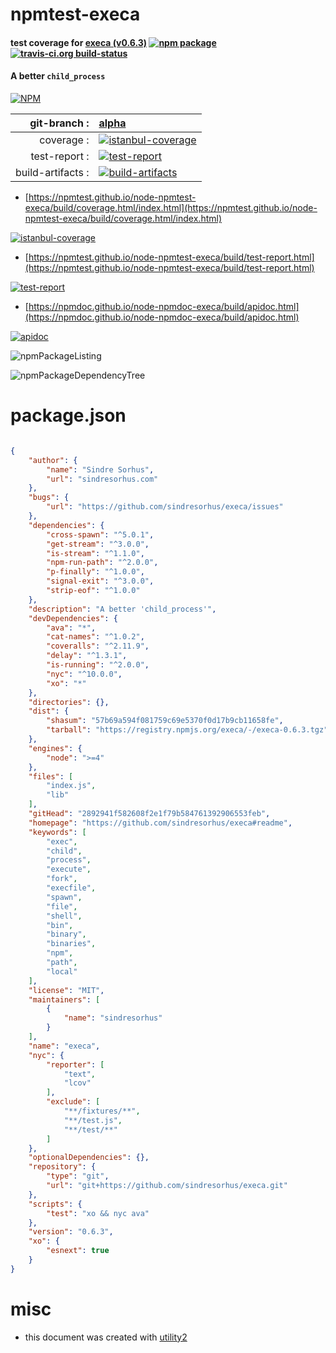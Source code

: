 # npmtest-execa

#### test coverage for  [execa (v0.6.3)](https://github.com/sindresorhus/execa#readme)  [![npm package](https://img.shields.io/npm/v/npmtest-execa.svg?style=flat-square)](https://www.npmjs.org/package/npmtest-execa) [![travis-ci.org build-status](https://api.travis-ci.org/npmtest/node-npmtest-execa.svg)](https://travis-ci.org/npmtest/node-npmtest-execa)

#### A better `child_process`

[![NPM](https://nodei.co/npm/execa.png?downloads=true&downloadRank=true&stars=true)](https://www.npmjs.com/package/execa)

| git-branch : | [alpha](https://github.com/npmtest/node-npmtest-execa/tree/alpha)|
|--:|:--|
| coverage : | [![istanbul-coverage](https://npmtest.github.io/node-npmtest-execa/build/coverage.badge.svg)](https://npmtest.github.io/node-npmtest-execa/build/coverage.html/index.html)|
| test-report : | [![test-report](https://npmtest.github.io/node-npmtest-execa/build/test-report.badge.svg)](https://npmtest.github.io/node-npmtest-execa/build/test-report.html)|
| build-artifacts : | [![build-artifacts](https://npmtest.github.io/node-npmtest-execa/glyphicons_144_folder_open.png)](https://github.com/npmtest/node-npmtest-execa/tree/gh-pages/build)|

- [https://npmtest.github.io/node-npmtest-execa/build/coverage.html/index.html](https://npmtest.github.io/node-npmtest-execa/build/coverage.html/index.html)

[![istanbul-coverage](https://npmtest.github.io/node-npmtest-execa/build/screenCapture.buildCi.browser.%252Ftmp%252Fbuild%252Fcoverage.lib.html.png)](https://npmtest.github.io/node-npmtest-execa/build/coverage.html/index.html)

- [https://npmtest.github.io/node-npmtest-execa/build/test-report.html](https://npmtest.github.io/node-npmtest-execa/build/test-report.html)

[![test-report](https://npmtest.github.io/node-npmtest-execa/build/screenCapture.buildCi.browser.%252Ftmp%252Fbuild%252Ftest-report.html.png)](https://npmtest.github.io/node-npmtest-execa/build/test-report.html)

- [https://npmdoc.github.io/node-npmdoc-execa/build/apidoc.html](https://npmdoc.github.io/node-npmdoc-execa/build/apidoc.html)

[![apidoc](https://npmdoc.github.io/node-npmdoc-execa/build/screenCapture.buildCi.browser.%252Ftmp%252Fbuild%252Fapidoc.html.png)](https://npmdoc.github.io/node-npmdoc-execa/build/apidoc.html)

![npmPackageListing](https://npmtest.github.io/node-npmtest-execa/build/screenCapture.npmPackageListing.svg)

![npmPackageDependencyTree](https://npmtest.github.io/node-npmtest-execa/build/screenCapture.npmPackageDependencyTree.svg)



# package.json

```json

{
    "author": {
        "name": "Sindre Sorhus",
        "url": "sindresorhus.com"
    },
    "bugs": {
        "url": "https://github.com/sindresorhus/execa/issues"
    },
    "dependencies": {
        "cross-spawn": "^5.0.1",
        "get-stream": "^3.0.0",
        "is-stream": "^1.1.0",
        "npm-run-path": "^2.0.0",
        "p-finally": "^1.0.0",
        "signal-exit": "^3.0.0",
        "strip-eof": "^1.0.0"
    },
    "description": "A better 'child_process'",
    "devDependencies": {
        "ava": "*",
        "cat-names": "^1.0.2",
        "coveralls": "^2.11.9",
        "delay": "^1.3.1",
        "is-running": "^2.0.0",
        "nyc": "^10.0.0",
        "xo": "*"
    },
    "directories": {},
    "dist": {
        "shasum": "57b69a594f081759c69e5370f0d17b9cb11658fe",
        "tarball": "https://registry.npmjs.org/execa/-/execa-0.6.3.tgz"
    },
    "engines": {
        "node": ">=4"
    },
    "files": [
        "index.js",
        "lib"
    ],
    "gitHead": "2892941f582608f2e1f79b584761392906553feb",
    "homepage": "https://github.com/sindresorhus/execa#readme",
    "keywords": [
        "exec",
        "child",
        "process",
        "execute",
        "fork",
        "execfile",
        "spawn",
        "file",
        "shell",
        "bin",
        "binary",
        "binaries",
        "npm",
        "path",
        "local"
    ],
    "license": "MIT",
    "maintainers": [
        {
            "name": "sindresorhus"
        }
    ],
    "name": "execa",
    "nyc": {
        "reporter": [
            "text",
            "lcov"
        ],
        "exclude": [
            "**/fixtures/**",
            "**/test.js",
            "**/test/**"
        ]
    },
    "optionalDependencies": {},
    "repository": {
        "type": "git",
        "url": "git+https://github.com/sindresorhus/execa.git"
    },
    "scripts": {
        "test": "xo && nyc ava"
    },
    "version": "0.6.3",
    "xo": {
        "esnext": true
    }
}
```



# misc
- this document was created with [utility2](https://github.com/kaizhu256/node-utility2)
